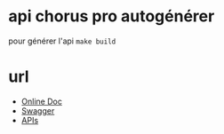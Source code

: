 # api chorus pro autogénérer

pour générer l'api `make build`

# url

- [Online Doc](https://api.gouv.fr/documentation/chorus-pro)
- [Swagger](https://api.gouv.fr/swaggers/api-chorus-pro.json)
- [APIs](https://developer.aife.economie.gouv.fr/api-catalog-sandbox)
